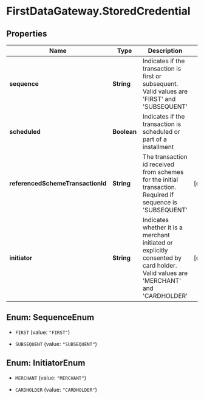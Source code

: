 # FirstDataGateway.StoredCredential

## Properties
Name | Type | Description | Notes
------------ | ------------- | ------------- | -------------
**sequence** | **String** | Indicates if the transaction is first or subsequent. Valid values are &#39;FIRST&#39; and &#39;SUBSEQUENT&#39; | 
**scheduled** | **Boolean** | Indicates if the transaction is scheduled or part of a installment | 
**referencedSchemeTransactionId** | **String** | The transaction id received from schemes for the initial transaction. Required if sequence is &#39;SUBSEQUENT&#39; | [optional] 
**initiator** | **String** | Indicates whether it is a merchant initiated or explicitly consented by card holder. Valid values are &#39;MERCHANT&#39; and &#39;CARDHOLDER&#39; | [optional] 


<a name="SequenceEnum"></a>
## Enum: SequenceEnum


* `FIRST` (value: `"FIRST"`)

* `SUBSEQUENT` (value: `"SUBSEQUENT"`)




<a name="InitiatorEnum"></a>
## Enum: InitiatorEnum


* `MERCHANT` (value: `"MERCHANT"`)

* `CARDHOLDER` (value: `"CARDHOLDER"`)




